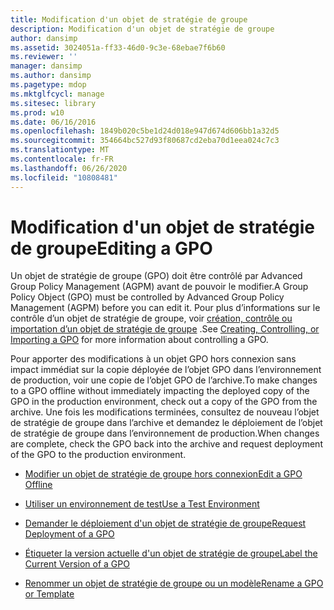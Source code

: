 ```yaml
---
title: Modification d'un objet de stratégie de groupe
description: Modification d'un objet de stratégie de groupe
author: dansimp
ms.assetid: 3024051a-ff33-46d0-9c3e-68ebae7f6b60
ms.reviewer: ''
manager: dansimp
ms.author: dansimp
ms.pagetype: mdop
ms.mktglfcycl: manage
ms.sitesec: library
ms.prod: w10
ms.date: 06/16/2016
ms.openlocfilehash: 1849b020c5be1d24d018e947d674d606bb1a32d5
ms.sourcegitcommit: 354664bc527d93f80687cd2eba70d1eea024c7c3
ms.translationtype: MT
ms.contentlocale: fr-FR
ms.lasthandoff: 06/26/2020
ms.locfileid: "10808481"
---
```

# <span data-ttu-id="4acd9-103">Modification d'un objet de stratégie de groupe</span><span class="sxs-lookup"><span data-stu-id="4acd9-103">Editing a GPO</span></span>


<span data-ttu-id="4acd9-104">Un objet de stratégie de groupe (GPO) doit être contrôlé par Advanced Group Policy Management (AGPM) avant de pouvoir le modifier.</span><span class="sxs-lookup"><span data-stu-id="4acd9-104">A Group Policy Object (GPO) must be controlled by Advanced Group Policy Management (AGPM) before you can edit it.</span></span> <span data-ttu-id="4acd9-105">Pour plus d’informations sur le contrôle d’un objet de stratégie de groupe, voir [création, contrôle ou importation d’un objet de stratégie de groupe](creating-controlling-or-importing-a-gpo-agpm30ops.md) .</span><span class="sxs-lookup"><span data-stu-id="4acd9-105">See [Creating, Controlling, or Importing a GPO](creating-controlling-or-importing-a-gpo-agpm30ops.md) for more information about controlling a GPO.</span></span>

<span data-ttu-id="4acd9-106">Pour apporter des modifications à un objet GPO hors connexion sans impact immédiat sur la copie déployée de l’objet GPO dans l’environnement de production, voir une copie de l’objet GPO de l’archive.</span><span class="sxs-lookup"><span data-stu-id="4acd9-106">To make changes to a GPO offline without immediately impacting the deployed copy of the GPO in the production environment, check out a copy of the GPO from the archive.</span></span> <span data-ttu-id="4acd9-107">Une fois les modifications terminées, consultez de nouveau l’objet de stratégie de groupe dans l’archive et demandez le déploiement de l’objet de stratégie de groupe dans l’environnement de production.</span><span class="sxs-lookup"><span data-stu-id="4acd9-107">When changes are complete, check the GPO back into the archive and request deployment of the GPO to the production environment.</span></span>

-   [<span data-ttu-id="4acd9-108">Modifier un objet de stratégie de groupe hors connexion</span><span class="sxs-lookup"><span data-stu-id="4acd9-108">Edit a GPO Offline</span></span>](edit-a-gpo-offline-agpm30ops.md)

-   [<span data-ttu-id="4acd9-109">Utiliser un environnement de test</span><span class="sxs-lookup"><span data-stu-id="4acd9-109">Use a Test Environment</span></span>](use-a-test-environment-agpm30ops.md)

-   [<span data-ttu-id="4acd9-110">Demander le déploiement d'un objet de stratégie de groupe</span><span class="sxs-lookup"><span data-stu-id="4acd9-110">Request Deployment of a GPO</span></span>](request-deployment-of-a-gpo-agpm30ops.md)

-   [<span data-ttu-id="4acd9-111">Étiqueter la version actuelle d'un objet de stratégie de groupe</span><span class="sxs-lookup"><span data-stu-id="4acd9-111">Label the Current Version of a GPO</span></span>](label-the-current-version-of-a-gpo-agpm30ops.md)

-   [<span data-ttu-id="4acd9-112">Renommer un objet de stratégie de groupe ou un modèle</span><span class="sxs-lookup"><span data-stu-id="4acd9-112">Rename a GPO or Template</span></span>](rename-a-gpo-or-template-agpm30ops.md)

 

 





